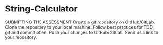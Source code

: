 # String-Calculator
SUBMITTING THE ASSESSMENT Create a git repository on GitHub/GitLab. Clone the repository to your local machine. Follow best practices for TDD, git and commit often. Push your changes to GitHub/GitLab. Send us a link to your repository.
